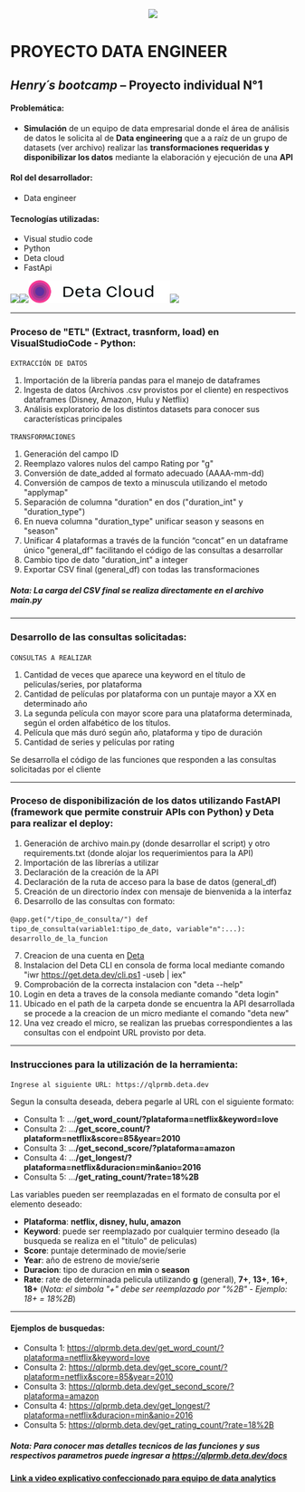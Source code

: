 <p align=center><img src=https://assets.soyhenry.com/logos/LOGO-HENRY-04.png><p>

# PROYECTO DATA ENGINEER

## *Henry´s bootcamp* – Proyecto individual N°1


#### Problemática:
- **Simulación** de un equipo de data empresarial donde el área de análisis de datos le solicita al de **Data engineering**  que a a raíz de un grupo de datasets (ver archivo)  realizar las **transformaciones requeridas y disponibilizar los datos** mediante la elaboración y ejecución de una **API**

#### Rol del desarrollador:
- Data engineer

#### Tecnologías utilizadas:
- Visual studio code
- Python
- Deta cloud
- FastApi

  
<img src="https://visualstudio.microsoft.com/wp-content/uploads/2019/06/vs-code-responsive-01.svg" width="50"/><img src="https://www.python.org/static/community_logos/python-logo.png" width="150"/><img src="https://raw.githubusercontent.com/deta/.github/main/profile/deta_logo_dark.svg" width="250"/><img src="https://fastapi.tiangolo.com/img/logo-margin/logo-teal.png" width="150"/>


<hr> 

### Proceso de "ETL" (Extract, trasnform, load) en VisualStudioCode - Python:

`EXTRACCIÓN DE DATOS`


1. Importación de la librería pandas para el manejo de dataframes
2. Ingesta de datos (Archivos .csv provistos por el cliente) en respectivos dataframes (Disney, Amazon, Hulu y Netflix)
3. Análisis exploratorio de los distintos datasets para conocer sus características principales
   
`TRANSFORMACIONES`

1. Generación del campo ID
2. Reemplazo valores nulos del campo Rating por "g"
3. Conversión de date_added al formato adecuado (AAAA-mm-dd)
4. Conversión de campos de texto a minuscula utilizando el metodo "applymap"
5. Separación de columna "duration" en dos ("duration_int" y "duration_type")
6.  En nueva columna "duration_type" unificar season y seasons en "season"
7.  Unificar 4 plataformas a través de la función “concat” en un dataframe único "general_df" facilitando el código de las consultas a desarrollar
8.  Cambio tipo de dato "duration_int" a integer
9.  Exportar CSV final (general_df) con todas las transformaciones
##### *Nota: La carga del CSV final se realiza directamente en el archivo main.py*
  
  <hr> 

### Desarrollo de las consultas solicitadas:

`CONSULTAS A REALIZAR`

1. Cantidad de veces que aparece una keyword en el título de peliculas/series, por plataforma
2. Cantidad de películas por plataforma con un puntaje mayor a XX en determinado año
3. La segunda película con mayor score para una plataforma determinada, según el orden alfabético de los títulos.
4. Película que más duró según año, plataforma y tipo de duración
5. Cantidad de series y películas por rating

Se desarrolla el código de las funciones que responden a las consultas solicitadas por el cliente

<hr>

### Proceso de disponibilización de los datos utilizando FastAPI (framework que permite construir APIs con Python) y Deta para realizar el deploy: 
1. Generación de archivo main.py (donde desarrollar el script) y otro requirements.txt (donde alojar los requerimientos para la API)
2. Importación de las librerías a utilizar
3. Declaración de la creación de la API 
4. Declaración de la ruta de acceso para la base de datos (general_df)
5. Creación de un directorio índex con mensaje de bienvenida a la interfaz
6. Desarrollo de las consultas con formato:
   

`@app.get("/tipo_de_consulta/")
def tipo_de_consulta(variable1:tipo_de_dato, variable"n":...):
  desarrollo_de_la_funcion
`


7. Creacion de una cuenta en [Deta](https://web.deta.sh/ "Creacion de usuario en deta")
8. Instalacion del Deta CLI en consola de forma local mediante comando "iwr https://get.deta.dev/cli.ps1 -useb | iex"
9. Comprobación de la correcta instalacion con "deta --help"
10. Login en deta a traves de la consola mediante comando "deta login"
11. Ubicado en el path de la carpeta donde se encuentra la API desarrollada se procede a la creacion de un micro mediante el comando "deta new"
12. Una vez creado el micro, se realizan las pruebas correspondientes a las consultas con el endpoint URL provisto por deta.

<hr>

### Instrucciones para la utilización de la herramienta: 
`Ingrese al siguiente URL: https://qlprmb.deta.dev`

Segun la consulta deseada, debera pegarle al URL con el siguiente formato:
- Consulta 1: .../**get_word_count/?plataforma=netflix&keyword=love**
- Consulta 2: ...**/get_score_count/?plataform=netflix&score=85&year=2010**
- Consulta 3: ...**/get_second_score/?plataforma=amazon**
- Consulta 4: ...**/get_longest/?plataforma=netflix&duracion=min&anio=2016**
- Consulta 5: ...**/get_rating_count/?rate=18%2B**

Las variables pueden ser reemplazadas en el formato de consulta por el elemento deseado: 
- **Plataforma**: **netflix, disney, hulu, amazon**
- **Keyword**: puede ser reemplazado por cualquier termino deseado (la busqueda se realiza en el "titulo" de peliculas)
- **Score**: puntaje determinado de movie/serie
- **Year**: año de estreno de movie/serie
- **Duracion**: tipo de duracion en **min** o **season**
- **Rate**: rate de determinada pelicula utilizando **g** (general), **7+**, **13+**, **16+**, **18+** (*Nota: el simbola "+" debe ser reemplazado por "%2B" - Ejemplo: 18+ = 18%2B*)

<hr> 

#### Ejemplos de busquedas: 
- Consulta 1: https://qlprmb.deta.dev/get_word_count/?plataforma=netflix&keyword=love
- Consulta 2: https://qlprmb.deta.dev/get_score_count/?plataform=netflix&score=85&year=2010
- Consulta 3: https://qlprmb.deta.dev/get_second_score/?plataforma=amazon
- Consulta 4: https://qlprmb.deta.dev/get_longest/?plataforma=netflix&duracion=min&anio=2016
- Consulta 5: https://qlprmb.deta.dev/get_rating_count/?rate=18%2B

##### *Nota: Para conocer mas detalles tecnicos de las funciones y sus respectivos parametros puede ingresar a https://qlprmb.deta.dev/docs*


#### [Link a video explicativo confeccionado para equipo de data analytics](https://www. "Proyecto Individual data engineer - Henry's bootcamp")

